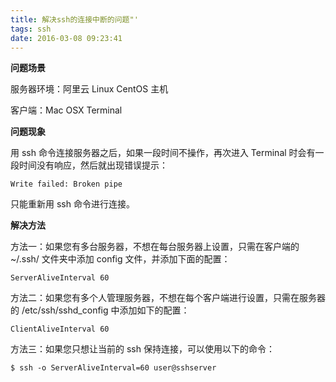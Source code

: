 ```yaml
---
title: 解决ssh的连接中断的问题"'
tags: ssh
date: 2016-03-08 09:23:41
---
```


**问题场景**

服务器环境：阿里云 Linux CentOS 主机

客户端：Mac OSX Terminal

**问题现象**

用 ssh 命令连接服务器之后，如果一段时间不操作，再次进入 Terminal 时会有一段时间没有响应，然后就出现错误提示：

```
Write failed: Broken pipe
```

只能重新用 ssh 命令进行连接。

**解决方法**

方法一：如果您有多台服务器，不想在每台服务器上设置，只需在客户端的 ~/.ssh/ 文件夹中添加 config 文件，并添加下面的配置：

```
ServerAliveInterval 60
```

方法二：如果您有多个人管理服务器，不想在每个客户端进行设置，只需在服务器的 /etc/ssh/sshd_config 中添加如下的配置：

```
ClientAliveInterval 60
```

方法三：如果您只想让当前的 ssh 保持连接，可以使用以下的命令：

```
$ ssh -o ServerAliveInterval=60 user@sshserver
```


